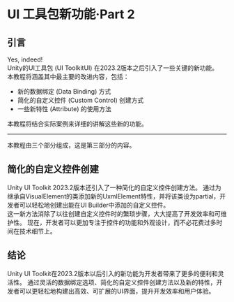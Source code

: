 # UI 工具包新功能·Part 2

## 引言

Yes, indeed!  
Unity的UI工具包 (UI ToolkitUI) 在2023.2版本之后引入了一些关键的新功能。  
本教程将涵盖其中最主要的改进内容，包括：

- 新的数据绑定 (Data Binding) 方式
- 简化的自定义控件 (Custom Control) 创建方式
- 一些新特性 (Attribute) 的使用方法

本教程将结合实际案例来详细的讲解这些新的功能。

---

本教程由三个部分组成，这是第三部分的内容。

## 简化的自定义控件创建

Unity UI Toolkit 2023.2版本还引入了一种简化的自定义控件创建方法。
通过为继承自VisualElement的类添加新的UxmlElement特性，并将该类设为partial，开发者可以轻松地创建出能在UI Builder中添加的自定义控件。  
这一新方法消除了以往创建自定义控件时的繁琐步骤，大大提高了开发效率和可维护性。
现在，开发者可以更加专注于控件的功能和外观设计，而不必花费过多时间在技术细节上。

## 结论

Unity UI Toolkit在2023.2版本以后引入的新功能为开发者带来了更多的便利和灵活性。
通过灵活的数据绑定选项、简化的自定义控件创建方法以及新的特性，开发者可以更轻松地构建出高效、可扩展的UI界面，提升开发效率和用户体验。
